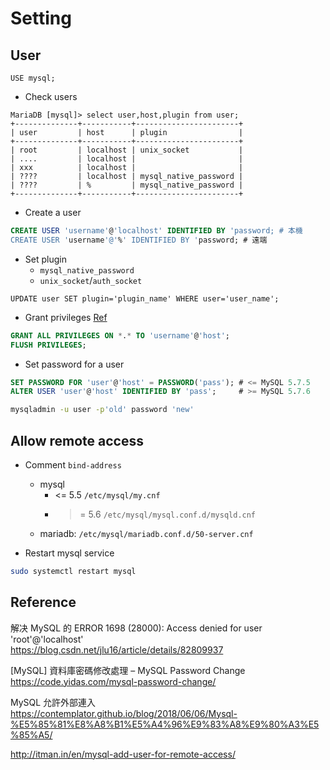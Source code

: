 # Setting

## User

```
USE mysql;
```

* Check users

```
MariaDB [mysql]> select user,host,plugin from user;
+--------------+-----------+-----------------------+
| user         | host      | plugin                |
+--------------+-----------+-----------------------+
| root         | localhost | unix_socket           |
| ....         | localhost |                       |
| xxx          | localhost |                       |
| ????         | localhost | mysql_native_password |
| ????         | %         | mysql_native_password |
+--------------+-----------+-----------------------+
```

* Create a user
```sql
CREATE USER 'username'@'localhost' IDENTIFIED BY 'password; # 本機
CREATE USER 'username'@'%' IDENTIFIED BY 'password; # 遠端
```

* Set plugin
	* `mysql_native_password`
	* `unix_socket`/`auth_socket`
	
```
UPDATE user SET plugin='plugin_name' WHERE user='user_name';
```

* Grant privileges [Ref](/sql/query/#privilege)
```sql
GRANT ALL PRIVILEGES ON *.* TO 'username'@'host';
FLUSH PRIVILEGES;
```

* Set password for a user

```sql
SET PASSWORD FOR 'user'@'host' = PASSWORD('pass'); # <= MySQL 5.7.5
ALTER USER 'user'@'host' IDENTIFIED BY 'pass';     # >= MySQL 5.7.6
```

```bash
mysqladmin -u user -p'old' password 'new'
```

## Allow remote access

* Comment `bind-address`
	* mysql
		* <= 5.5 `/etc/mysql/my.cnf`
		* >= 5.6 `/etc/mysql/mysql.conf.d/mysqld.cnf`
	* mariadb: `/etc/mysql/mariadb.conf.d/50-server.cnf`

* Restart mysql service

```bash
sudo systemctl restart mysql
```

## Reference

解决 MySQL 的 ERROR 1698 (28000): Access denied for user 'root'@'localhost'<br>
<https://blog.csdn.net/jlu16/article/details/82809937>

[MySQL] 資料庫密碼修改處理 – MySQL Password Change<br>
<https://code.yidas.com/mysql-password-change/>

MySQL 允許外部連入<br>
<https://contemplator.github.io/blog/2018/06/06/Mysql-%E5%85%81%E8%A8%B1%E5%A4%96%E9%83%A8%E9%80%A3%E5%85%A5/>

<http://itman.in/en/mysql-add-user-for-remote-access/>
